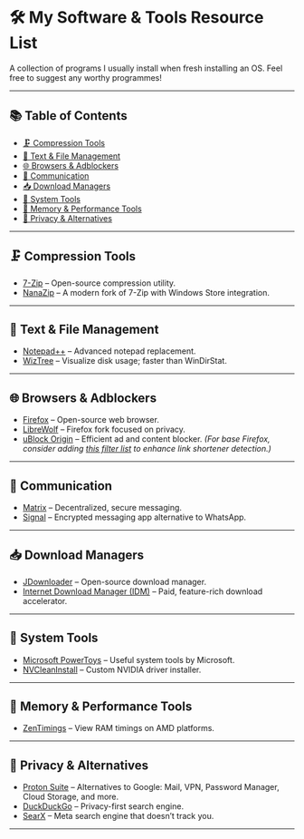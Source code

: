 # 🛠️ My Software & Tools Resource List

A collection of programs I usually install when fresh installing an OS. Feel free to suggest any worthy programmes!

---

## 📚 Table of Contents

- [🗜️ Compression Tools](#️-compression-tools)
- [📝 Text & File Management](#️-text--file-management)
- [🌐 Browsers & Adblockers](#-browsers--adblockers)
- [📡 Communication](#️-communication)
- [📥 Download Managers](#️-download-managers)
- [🔧 System Tools](#️-system-tools)
- [🧠 Memory & Performance Tools](#️-memory--performance-tools)
- [🔐 Privacy & Alternatives](#️-privacy--alternatives)

---

## 🗜️ Compression Tools

- [7-Zip](https://www.7-zip.org/) – Open-source compression utility.
- [NanaZip](https://github.com/M2Team/NanaZip) – A modern fork of 7-Zip with Windows Store integration.

---

## 📝 Text & File Management

- [Notepad++](https://notepad-plus-plus.org/) – Advanced notepad replacement.
- [WizTree](https://diskanalyzer.com/) – Visualize disk usage; faster than WinDirStat.

---

## 🌐 Browsers & Adblockers

- [Firefox](https://www.mozilla.org/firefox/) – Open-source web browser.
- [LibreWolf](https://librewolf.net/) – Firefox fork focused on privacy.
- [uBlock Origin](https://github.com/gorhill/uBlock#installation) – Efficient ad and content blocker. *(For base Firefox, consider adding [this filter list](https://github.com/DandelionSprout/adfilt/blob/master/LegitimateURLShortener.txt) to enhance link shortener detection.)*

---

## 📡 Communication

- [Matrix](https://matrix.org/) – Decentralized, secure messaging.
- [Signal](https://signal.org/) – Encrypted messaging app alternative to WhatsApp.

---

## 📥 Download Managers

- [JDownloader](https://jdownloader.org/jdownloader2) – Open-source download manager.
- [Internet Download Manager (IDM)](https://www.internetdownloadmanager.com/) – Paid, feature-rich download accelerator.

---

## 🔧 System Tools

- [Microsoft PowerToys](https://learn.microsoft.com/en-us/windows/powertoys/) – Useful system tools by Microsoft.
- [NVCleanInstall](https://www.techpowerup.com/download/techpowerup-nvcleanstall/) – Custom NVIDIA driver installer.

---

## 🧠 Memory & Performance Tools

- [ZenTimings](https://zentimings.com/) – View RAM timings on AMD platforms.

---

## 🔐 Privacy & Alternatives

- [Proton Suite](https://proton.me/) – Alternatives to Google: Mail, VPN, Password Manager, Cloud Storage, and more.
- [DuckDuckGo](https://duckduckgo.com/) – Privacy-first search engine.
- [SearX](https://searx.space/) – Meta search engine that doesn’t track you.

---
